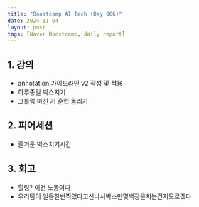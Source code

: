 ```yaml
---
title: "Boostcamp AI Tech (Day 066)"
date: 2024-11-04
layout: post
tags: [Naver Boostcamp, daily report]
---
```

## 1. 강의
- annotation 가이드라인 v2 작성 및 적용
- 하루종일 박스치기
- 크롤링 마친 거 훈련 돌리기

## 2. 피어세션
- 즐거운 박스치기시간

## 3. 회고
- 힐링? 이건 노동이다
- 우리팀이 일등한번찍었다고신나서박스만몇백장을치는건지모르겠다